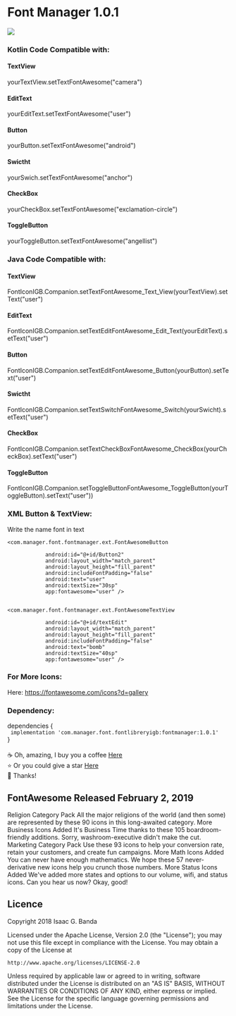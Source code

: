  # Font Manager 1.0.1

<img src="https://github.com/LordSaac/FontLibreryJGB/blob/master/app/src/main/res/drawable/screen.png">

### Kotlin Code Compatible with:
 <h4>TextView</h4>
 yourTextView.setTextFontAwesome("camera")

 <h4>EditText</h4>
 <a>yourEditText.setTextFontAwesome("user")</a>

 <h4>Button</h4>
 yourButton.setTextFontAwesome("android")

 <h4>Swictht</h4>
 yourSwich.setTextFontAwesome("anchor")

 <h4>CheckBox</h4>
 yourCheckBox.setTextFontAwesome("exclamation-circle")

<h4>ToggleButton</h4>
 yourToggleButton.setTextFontAwesome("angellist")


### Java Code Compatible with:
 <h4>TextView</h4>
  FontIconIGB.Companion.setTextFontAwesome_Text_View(yourTextView).setText("user")

 <h4>EditText</h4>
  FontIconIGB.Companion.setTextEditFontAwesome_Edit_Text(yourEditText).setText("user")

 <h4>Button</h4>
  FontIconIGB.Companion.setTextEditFontAwesome_Button(yourButton).setText("user")

 <h4>Swictht</h4>
  FontIconIGB.Companion.setTextSwitchFontAwesome_Switch(yourSwicht).setText("user")

 <h4>CheckBox</h4>
  FontIconIGB.Companion.setTextCheckBoxFontAwesome_CheckBox(yourCheckBox).setText("user")

<h4>ToggleButton</h4>
  FontIconIGB.Companion.setToggleButtonFontAwesome_ToggleButton(yourToggleButton).setText("user"))
  
### XML Button & TextView:
Write the name font in text

    <com.manager.font.fontmanager.ext.FontAwesomeButton

                android:id="@+id/Button2"
                android:layout_width="match_parent"
                android:layout_height="fill_parent"
                android:includeFontPadding="false"
                android:text="user"
                android:textSize="30sp"
                app:fontawesome="user" />


    <com.manager.font.fontmanager.ext.FontAwesomeTextView

                android:id="@+id/textEdit"
                android:layout_width="match_parent"
                android:layout_height="fill_parent"
                android:includeFontPadding="false"
                android:text="bomb" 
                android:textSize="40sp"
                app:fontawesome="user" />
                
                
### For More Icons:

Here: https://fontawesome.com/icons?d=gallery

### Dependency:

dependencies {
<br>
` implementation 'com.manager.font.fontlibreryigb:fontmanager:1.0.1'`
 <br>
}
<br>
<br>
:coffee: Oh, amazing, I buy you a coffee [Here](https://paypal.me/LordSaac?locale.x=es_XC)
<br>
:star: Or you could give a star [Here](https://github.com/LordSaac/FontAwesome_Android_JGB)
<br>
:raised_hands: Thanks! 


<h2>FontAwesome Released February 2, 2019</h2>

Religion Category Pack
All the major religions of the world (and then some) are represented by these 90 icons in this long-awaited category.
More Business Icons Added
It's Business Time thanks to these 105 boardroom-friendly additions. Sorry, washroom-executive didn't make the cut.
Marketing Category Pack
Use these 93 icons to help your conversion rate, retain your customers, and create fun campaigns.
More Math Icons Added
You can never have enough mathematics. We hope these 57 never-derivative new icons help you crunch those numbers.
More Status Icons Added
We've added more states and options to our volume, wifi, and status icons. Can you hear us now? Okay, good!


## Licence

Copyright 2018 Isaac G. Banda

Licensed under the Apache License, Version 2.0 (the "License");
you may not use this file except in compliance with the License.
You may obtain a copy of the License at

    http://www.apache.org/licenses/LICENSE-2.0

Unless required by applicable law or agreed to in writing, software
distributed under the License is distributed on an "AS IS" BASIS,
WITHOUT WARRANTIES OR CONDITIONS OF ANY KIND, either express or implied.
See the License for the specific language governing permissions and
limitations under the License.
